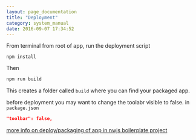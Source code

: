 ```yaml
---
layout: page_documentation
title: "Deployment"
category: system_manual
date: 2016-09-07 17:34:52
---
```




From terminal from root of app, run the  deployment script

```
npm install 
```

Then

```bash
npm run build
```

This creates a folder called `build` where you can find your packaged app. 

before deployment you may want to change the toolabr visible to false. in `package.json`

```json
"toolbar": false,
```

[more info on deploy/packaging of app in nwjs boilerplate project](https://github.com/pietrop/nwjs_boilerplate#deploy)
<!-- use script -->


<!-- 
Need to change the deployment script so that it ignores the 
- build folder 
- cache 
- docs folder 
- Notes
- wttskeys.json 
and any video or audio files. 
 -->